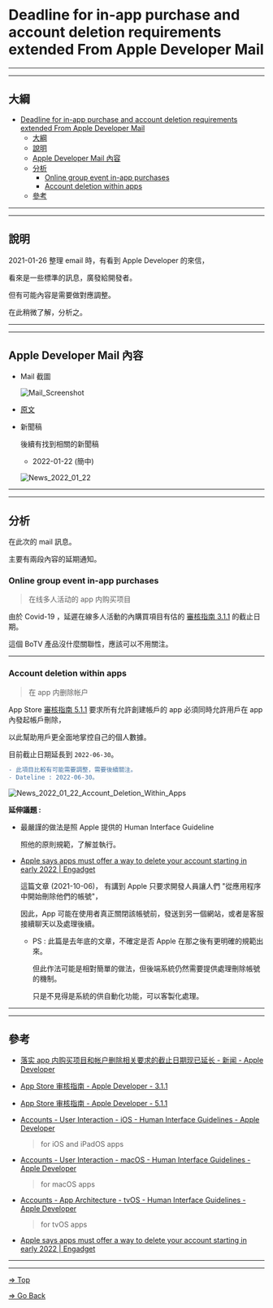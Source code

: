 # Deadline for in-app purchase and account deletion requirements extended From Apple Developer Mail

---
---

## 大綱

- [Deadline for in-app purchase and account deletion requirements extended From Apple Developer Mail](#deadline-for-in-app-purchase-and-account-deletion-requirements-extended-from-apple-developer-mail)
  - [大綱](#大綱)
  - [說明](#說明)
  - [Apple Developer Mail 內容](#apple-developer-mail-內容)
  - [分析](#分析)
    - [Online group event in-app purchases](#online-group-event-in-app-purchases)
    - [Account deletion within apps](#account-deletion-within-apps)
  - [參考](#參考)

---
---

## 說明

2021-01-26 整理 email 時，有看到 Apple Developer 的來信，

看來是一些標準的訊息，廣發給開發者。

但有可能內容是需要做對應調整。

在此稍微了解，分析之。

---
---

## Apple Developer Mail 內容

- Mail 截圖

  ![Mail_Screenshot](./pics/Mail_Screenshot.png)

- [原文][Apple Developer Original Mail]

- 新聞稿

  後續有找到相關的新聞稿
  
  - 2022-01-22 (簡中)

  ![News_2022_01_22](./pics/News_2022_01_22.png)

---
---

## 分析

在此次的 mail 訊息。

主要有兩段內容的延期通知。

### Online group event in-app purchases

> 在线多人活动的 app 内购买项目

由於 Covid-19 ，延遲在線多人活動的內購買項目有估的 [審核指南 3.1.1][App Store 审核指南 - Apple Developer - 3.1.1] 的截止日期。

這個 BoTV 產品沒什麼關聯性，應該可以不用關注。

---

### Account deletion within apps

> 在 app 内删除帐户

App Store [審核指南 5.1.1][App Store 审核指南 - Apple Developer - 5.1.1] 要求所有允許創建帳戶的 app 必須同時允許用戶在 app 內發起帳戶刪除，

以此幫助用戶更全面地掌控自己的個人數據。

目前截止日期延長到 `2022-06-30`。

```diff
- 此項目比較有可能需要調整，需要後續關注。
- Dateline : 2022-06-30。
```

![News_2022_01_22_Account_Deletion_Within_Apps](./pics/News_2022_01_22_Account_Deletion_Within_Apps.png)

**延伸議題 :**

- 最嚴謹的做法是照 Apple 提供的 Human Interface Guideline

  照他的原則規範，了解並執行。

- [Apple says apps must offer a way to delete your account starting in early 2022 | Engadget]

  這篇文章 (2021-10-06)， 有講到 Apple 只要求開發人員讓人們 "從應用程序中開始刪除他們的帳號"，

  因此，App 可能在使用者真正關閉該帳號前，發送到另一個網站，或者是客服接續聊天以及處理後續。

  - PS : 此篇是去年底的文章，不確定是否 Apple 在那之後有更明確的規範出來。

    但此作法可能是相對簡單的做法，但後端系統仍然需要提供處理刪除帳號的機制。

    只是不見得是系統的供自動化功能，可以客製化處理。

---
---

## 參考

- [落实 app 内购买项目和帐户删除相关要求的截止日期现已延长 - 新闻 - Apple Developer]

- [App Store 审核指南 - Apple Developer - 3.1.1]

- [App Store 审核指南 - Apple Developer - 5.1.1]

- [Accounts - User Interaction - iOS - Human Interface Guidelines - Apple Developer]

  > for iOS and iPadOS apps

- [Accounts - User Interaction - macOS - Human Interface Guidelines - Apple Developer]

  > for macOS apps

- [Accounts - App Architecture - tvOS - Human Interface Guidelines - Apple Developer]

  > for tvOS apps

- [Apple says apps must offer a way to delete your account starting in early 2022 | Engadget]

---
---

<!-- 連結設定 -->
[Apple Developer Original Mail]:
  ./OriginalMail/README.md

[落实 app 内购买项目和帐户删除相关要求的截止日期现已延长 - 新闻 - Apple Developer]:
  https://developer.apple.com/cn/news/?id=i71db0mv

[App Store 审核指南 - Apple Developer - 3.1.1]:
  https://developer.apple.com/cn/app-store/review/guidelines/#3.1.1

[App Store 审核指南 - Apple Developer - 5.1.1]:
  https://developer.apple.com/cn/app-store/review/guidelines/#5.1.1

[Accounts - User Interaction - iOS - Human Interface Guidelines - Apple Developer]:
  https://developer.apple.com/design/human-interface-guidelines/ios/user-interaction/accounts/

[Accounts - User Interaction - macOS - Human Interface Guidelines - Apple Developer]:
  https://developer.apple.com/design/human-interface-guidelines/macos/user-interaction/accounts/

[Accounts - App Architecture - tvOS - Human Interface Guidelines - Apple Developer]:
  https://developer.apple.com/design/human-interface-guidelines/tvos/app-architecture/accounts/

[Apple says apps must offer a way to delete your account starting in early 2022 | Engadget]:
  https://www.engadget.com/apple-app-store-ios-developers-delete-account-report-193119525.html

[=> Top](#deadline-for-in-app-purchase-and-account-deletion-requirements-extended-from-apple-developer-mail)

[=> Go Back](../README.md)
